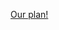 [Our plan!](https://docs.google.com/document/d/1irP67iczhL_jzM9z1sWvsa0mlkXtkqLNO2YOq1rsqEA/edit?usp=sharing)